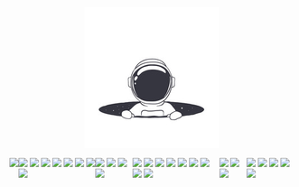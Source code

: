<p align="center">
  <img src="https://github.com/roramigator/roramigator/blob/master/psychonaut.jpg" />
</p>

<div style="display:flex">
  <!-- desktops -->
  <span>
    <!-- distro & wm
    <img width="24px" src="https://cdn.jsdelivr.net/npm/simple-icons@3.3.0/icons/archlinux.svg" />
    <img width="24px" src="https://cdn.jsdelivr.net/npm/simple-icons@3.3.0/icons/awesomewm.svg" />
    -->
    <img width="24px" src="https://cdn.jsdelivr.net/npm/simple-icons@3.3.0/icons/linux.svg" />
    <!--img width="24px" src="https://cdn.jsdelivr.net/npm/simple-icons@3.3.0/icons/apple.svg" /-->
  </span>
  
  <!-- daily bread -->
  <span>
    <img width="24px" src="https://cdn.jsdelivr.net/npm/simple-icons@3.3.0/icons/atom.svg" />
    <img width="24px" src="https://cdn.jsdelivr.net/npm/simple-icons@3.3.0/icons/react.svg" />
    <!--img width="24px" src="https://cdn.jsdelivr.net/npm/simple-icons@3.3.0/icons/reactrouter.svg" /-->
    <img width="24px" src="https://cdn.jsdelivr.net/npm/simple-icons@3.3.0/icons/sass.svg" />
    <!--img width="24px" src="https://cdn.jsdelivr.net/npm/simple-icons@3.3.0/icons/git.svg" /-->
    <img width="24px" src="https://cdn.jsdelivr.net/npm/simple-icons@3.3.0/icons/github.svg" />
    <img width="24px" src="https://cdn.jsdelivr.net/npm/simple-icons@3.3.0/icons/markdown.svg" />
    <img width="24px" src="https://cdn.jsdelivr.net/npm/simple-icons@3.3.0/icons/typescript.svg" />
    <img width="24px" src="https://cdn.jsdelivr.net/npm/simple-icons@3.3.0/icons/json.svg" />
    <img width="24px" src="https://cdn.jsdelivr.net/npm/simple-icons@3.3.0/icons/yarn.svg" />
    <!--img width="24px" src="https://cdn.jsdelivr.net/npm/simple-icons@3.3.0/icons/npm.svg" /-->
    <!--img width="24px" src="https://cdn.jsdelivr.net/npm/simple-icons@3.3.0/icons/postman.svg" /-->
  </span>

  <!-- want to learn -->
  <span>
    <img width="24px" src="https://cdn.jsdelivr.net/npm/simple-icons@3.3.0/icons/deno.svg" />
    <img width="24px" src="https://cdn.jsdelivr.net/npm/simple-icons@3.3.0/icons/ruby.svg" />
    <!--img width="24px" src="https://cdn.jsdelivr.net/npm/simple-icons@3.3.0/icons/arduino.svg" /-->
    <!--img width="24px" src="https://cdn.jsdelivr.net/npm/simple-icons@3.3.0/icons/electron.svg" /-->
    <img width="24px" src="https://cdn.jsdelivr.net/npm/simple-icons@3.3.0/icons/python.svg" />
    <!--img width="24px" src="https://cdn.jsdelivr.net/npm/simple-icons@3.3.0/icons/bitcoin.svg" /-->
    <img width="24px" src="https://cdn.jsdelivr.net/npm/simple-icons@3.3.0/icons/tensorflow.svg" />
  </span>
  
  <!-- worked with -->
  <span>
    <img width="24px" src="https://cdn.jsdelivr.net/npm/simple-icons@3.3.0/icons/node-dot-js.svg" />
    <img width="24px" src="https://cdn.jsdelivr.net/npm/simple-icons@3.3.0/icons/raspberrypi.svg" />
    <img width="24px" src="https://cdn.jsdelivr.net/npm/simple-icons@3.3.0/icons/material-ui.svg" />
    <img width="24px" src="https://cdn.jsdelivr.net/npm/simple-icons@3.3.0/icons/html5.svg" />
    <img width="24px" src="https://cdn.jsdelivr.net/npm/simple-icons@3.3.0/icons/css3.svg" />
    <img width="24px" src="https://cdn.jsdelivr.net/npm/simple-icons@3.3.0/icons/twilio.svg" />
    <img width="24px" src="https://cdn.jsdelivr.net/npm/simple-icons@3.3.0/icons/webpack.svg" />
    <img width="24px" src="https://cdn.jsdelivr.net/npm/simple-icons@3.3.0/icons/firebase.svg" />
    <img width="24px" src="https://cdn.jsdelivr.net/npm/simple-icons@3.3.0/icons/babel.svg" />
    <!--img width="24px" src="https://cdn.jsdelivr.net/npm/simple-icons@3.3.0/icons/lua.svg" /-->
  </span>
  
  <!-- social
  <span>
    <img width="24px" src="https://cdn.jsdelivr.net/npm/simple-icons@3.3.0/icons/diaspora.svg" />
    <img width="24px" src="https://cdn.jsdelivr.net/npm/simple-icons@3.3.0/icons/twitter.svg" />
    <img width="24px" src="https://cdn.jsdelivr.net/npm/simple-icons@3.3.0/icons/angellist.svg" />
    <img width="24px" src="https://cdn.jsdelivr.net/npm/simple-icons@3.3.0/icons/freecodecamp.svg" />
    <img width="24px" src="https://cdn.jsdelivr.net/npm/simple-icons@3.3.0/icons/dev-dot-to.svg" />
  </span>
  -->

  <!-- clouds -->
  <span>
    <img width="24px" src="https://cdn.jsdelivr.net/npm/simple-icons@3.3.0/icons/netlify.svg" />
     <img width="24px" src="https://cdn.jsdelivr.net/npm/simple-icons@3.3.0/icons/digitalocean.svg" />
    <img width="24px" src="https://cdn.jsdelivr.net/npm/simple-icons@3.3.0/icons/linode.svg" />
  </span>

  <!-- shares -->
  <span>
    <img width="24px" src="https://cdn.jsdelivr.net/npm/simple-icons@3.3.0/icons/duckduckgo.svg" />
    <img width="24px" src="https://cdn.jsdelivr.net/npm/simple-icons@3.3.0/icons/opensourceinitiative.svg" />
    <img width="24px" src="https://cdn.jsdelivr.net/npm/simple-icons@3.3.0/icons/tor.svg" />
    <img width="24px" src="https://cdn.jsdelivr.net/npm/simple-icons@3.3.0/icons/ycombinator.svg" />
    <img width="24px" src="https://cdn.jsdelivr.net/npm/simple-icons@3.3.0/icons/protonmail.svg" />
  </span>
</div>
